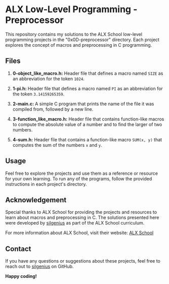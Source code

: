 # ALX Low-Level Programming - Preprocessor

This repository contains my solutions to the ALX School low-level programming projects in the "0x0D-preprocessor" directory. Each project explores the concept of macros and preprocessing in C programming.

## Files

1. **0-object_like_macro.h:** Header file that defines a macro named `SIZE` as an abbreviation for the token `1024`.

2. **1-pi.h:** Header file that defines a macro named `PI` as an abbreviation for the token `3.14159265359`.

3. **2-main.c:** A simple C program that prints the name of the file it was compiled from, followed by a new line.

4. **3-function_like_macro.h:** Header file that contains function-like macros to compute the absolute value of a number and to find the larger of two numbers.

5. **4-sum.h:** Header file that contains a function-like macro `SUM(x, y)` that computes the sum of the numbers `x` and `y`.

## Usage

Feel free to explore the projects and use them as a reference or resource for your own learning. To run any of the programs, follow the provided instructions in each project's directory.

## Acknowledgement

Special thanks to ALX School for providing the projects and resources to learn about macros and preprocessing in C. The solutions presented here were developed by [silgenius](https://github.com/silgenius) as part of the ALX School curriculum.

For more information about ALX School, visit their website: [ALX School](https://www.alxafrica.com/)

## Contact

If you have any questions or suggestions about these projects, feel free to reach out to [silgenius](https://github.com/silgenius) on GitHub.

**Happy coding!**

